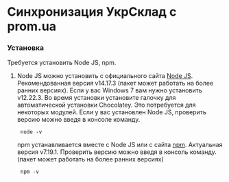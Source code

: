 # Синхронизация УкрСклад с prom.ua #

### Установка ###

Требуется установить Node JS, npm.
1. Node JS можно установить с официального сайта [Node JS](https://nodejs.org). 
   Рекомендованная версия v14.17.3 (пакет может работать на более ранних версиях).
   Если у вас Windows 7 вам нужно установить v12.22.3.
   Во время установки установите галочку для автоматической установки Chocolatey.
   Это потребуется для некоторых модулей.
   Если у вас установлен Node JS, проверить версию можно введя в консоле команду.
   
        node -v
   npm устанавливается вместе с Node JS или с сайта [npm](https://www.npmjs.com/). 
   Актуальная версия v7.19.1. Проверить версию можно введя в консоль команду.
   (пакет может работать на более ранних версиях)
   
        npm -v

